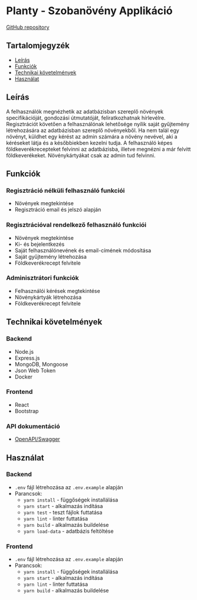 # Planty - Szobanövény Applikáció   
[GitHub repository](https://github.com/green-fox-academy/noroon-masterwork)


## Tartalomjegyzék
* [Leírás](#leírás)
* [Funkciók](#funkciók)
* [Technikai követelmények](#technikai-követelmények)
* [Használat](#használat)


## Leírás
A felhasználók megnézhetik az adatbázisban szereplő növények specifikációját, gondozási útmutatóját, feliratkozhatnak hírlevélre.
Regisztrációt követően a felhasználónak lehetősége nyílik saját gyűjtemény létrehozására az adatbázisban szereplő növényekből. Ha nem talál egy növényt, küldhet egy kérést az admin számára a növény nevével, aki a kéréseket látja és a későbbiekben kezelni tudja. A felhasználó képes földkeverékrecepteket felvinni az adatbázisba, illetve megnézni a már felvitt földkeverékeket.
Növénykártyákat csak az admin tud felvinni.

## Funkciók

### Regisztráció nélküli felhasználó funkciói
- Növények megtekintése
- Regisztráció email és jelszó alapján

### Regisztrációval rendelkező felhasználó funkciói
- Növények megtekintése
- Ki- és bejelentkezés
- Saját felhasználónevének és email-címének módosítása
- Saját gyűjtemény létrehozása 
- Földkeverékrecept felvitele

### Adminisztrátori funkciók
- Felhasználói kérések megtekintése
- Növénykártyák létrehozása
- Földkeverékrecept felvitele

## Technikai követelmények

### Backend
- Node.js
- Express.js
- MongoDB, Mongoose
- Json Web Token
- Docker

### Frontend
- React
- Bootstrap

### API dokumentáció
- [OpenAPI/Swagger](open-api-doc)

## Használat

### Backend
- `.env` fájl létrehozása az `.env.example` alapján
- Parancsok:
  - `yarn install` - függőségek installálása
  - `yarn start` - alkalmazás indítása
  - `yarn test` - teszt fájlok futtatása
  - `yarn lint` - linter futtatása
  - `yarn build` - alkalmazás buildelése
  - `yarn load-data` - adatbázis feltöltése

### Frontend
- `.env` fájl létrehozása az `.env.example` alapján
- Parancsok:
  - `yarn install` - függőségek installálása
  - `yarn start` - alkalmazás indítása
  - `yarn lint` - linter futtatása
  - `yarn build` - alkalmazás buildelése
